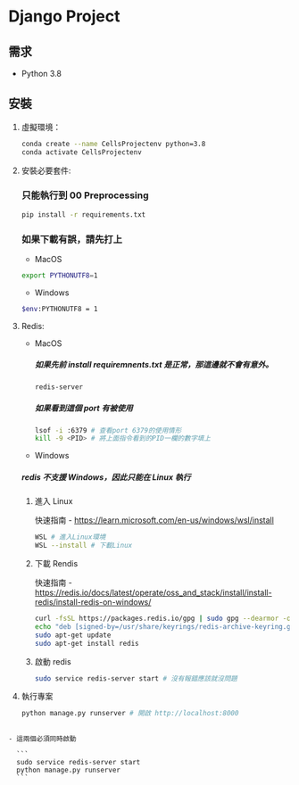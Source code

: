 # Django Project

## 需求

- Python 3.8

## 安裝

1. 虛擬環境：

   ```sh
   conda create --name CellsProjectenv python=3.8
   conda activate CellsProjectenv
   ```

2. 安裝必要套件:

   ### 只能執行到 00 Preprocessing

   ```sh
   pip install -r requirements.txt
   ```

   ### 如果下載有誤，請先打上

   - MacOS

   ```sh
   export PYTHONUTF8=1
   ```

   - Windows

   ```sh
   $env:PYTHONUTF8 = 1
   ```

3. Redis:

   - MacOS

     ##### 如果先前 install requiremnents.txt 是正常，那這邊就不會有意外。

     ```sh
     redis-server
     ```

     ##### 如果看到這個 port 有被使用

     ```sh
     lsof -i :6379 # 查看port 6379的使用情形
     kill -9 <PID> # 將上面指令看到的PID一欄的數字填上
     ```

   - Windows

   ##### redis 不支援 Windows，因此只能在 Linux 執行

   1. 進入 Linux

      快速指南 - https://learn.microsoft.com/en-us/windows/wsl/install

      ```sh
      WSL # 進入Linux環境
      WSL --install # 下載Linux
      ```

   2. 下載 Rendis

      快速指南 - https://redis.io/docs/latest/operate/oss_and_stack/install/install-redis/install-redis-on-windows/

      ```sh
      curl -fsSL https://packages.redis.io/gpg | sudo gpg --dearmor -o /usr/share/keyrings/redis-archive-keyring.gpg
      echo "deb [signed-by=/usr/share/keyrings/redis-archive-keyring.gpg] https://packages.redis.io/deb $(lsb_release -cs) main" | sudo tee /etc/apt/sources.list.d/redis.list
      sudo apt-get update
      sudo apt-get install redis
      ```

   3. 啟動 redis

      ```sh
      sudo service redis-server start # 沒有報錯應該就沒問題
      ```

4. 執行專案

   ```sh
   python manage.py runserver # 開啟 http://localhost:8000
   ```

````

- 這兩個必須同時啟動

  ```
  sudo service redis-server start
  python manage.py runserver
  ```
````

